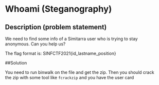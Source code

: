 # Whoami (Steganography) 

## Description (problem statement)
We need to find some info of a Simitarra user who is trying to stay anonymous. Can you help us?

The flag format is: SINFCTF2021{id_lastname_position}

##Solution

You need to run binwalk on the file and get the zip. Then you should crack the zip with some tool like `fcrackzip` and you have the user card
